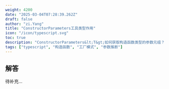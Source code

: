 ```yaml
---
weight: 4200
date: "2025-03-04T07:28:39.262Z"
draft: false
author: "zi.Yang"
title: "ConstructorParameters工具类型作用"
icon: "/icon/typescript.svg"
toc: true
description: "ConstructorParameters&lt;T&gt;如何获取构造函数类型的参数元组？举例说明在工厂模式中动态创建类实例时的类型推导"
tags: ["typescript", "构造函数", "工厂模式", "参数推断"]
---
```


## 解答

待补充...
